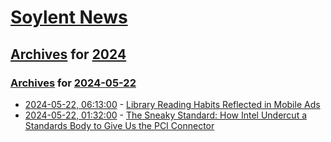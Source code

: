 # [Soylent News](../../../README.md)

## [Archives](../../index.md) for [2024](../index.md)

### [Archives](../../index.md) for [2024-05-22](index.md)

* [2024-05-22, 06:13:00](https://soylentnews.org/article.pl?sid=24/05/21/0753248&from=rss) - [Library Reading Habits Reflected in Mobile Ads](https://soylentnews.org/article.pl?sid=24/05/21/0753248&from=rss)
* [2024-05-22, 01:32:00](https://soylentnews.org/article.pl?sid=24/05/21/0228214&from=rss) - [The Sneaky Standard: How Intel Undercut a Standards Body to Give Us the PCI Connector](https://soylentnews.org/article.pl?sid=24/05/21/0228214&from=rss)
